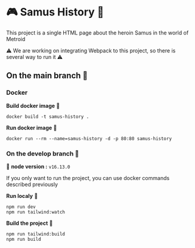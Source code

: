# :video_game: Samus History :space_invader:

This project is a single HTML page about the heroin Samus in the world of Metroid

:warning: We are working on integrating Webpack to this project, so there is several way to run it :warning:

## On the main branch :deciduous_tree:

### Docker

**Build docker image** :hammer:

    docker build -t samus-history .

**Run docker image** :monorail:

    docker run --rm --name=samus-history -d -p 80:80 samus-history

### On the develop branch :leaves:

 :seedling: **node version :** ``` v16.13.0 ```

If you only want to run the project, you can use docker commands described previously

**Run localy** :steam_locomotive:

    npm run dev
    npm run tailwind:watch

**Build the project** :wrench:

    npm run tailwind:build
    npm run build
    

